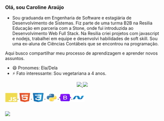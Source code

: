 ### Olá, sou Caroline Araújo 

- Sou graduanda em Engenharia de Software e estagiária de Desenvolvimento de Sistemas. Fiz parte de uma turma B2B na Resilia Educação em parceria com a Stone, onde fui introduzida ao Desenvolvimento Web Full Stack. Na Resilia criei projetos com javascript e nodejs, trabalhei em equipe e desenvolvi habilidades de soft skill. Sou uma ex-aluna de Ciências Contábeis que se encontrou na programação.

Aqui busco compartilhar meu processo de aprendizagem e aprender novos assuntos.
- 😄 Pronomes: Ela/Dela
- ⚡ Fato interessante: Sou vegetariana a 4 anos.

<div align="center">
  <a href="https://github.com/carolfranca0310">
  <img height="180em" src="https://github-readme-stats.vercel.app/api?username=carolfranca0310&show_icons=true&theme=dracula&include_all_commits=true&count_private=true"/>
  <img height="180em" src="https://github-readme-stats.vercel.app/api/top-langs/?username=carolfranca0310&layout=compact&langs_count=7&theme=dracula"/>
</div>
<div style="display: inline_block"><br>
  <img align="center" alt="Carol-Js" height="30" width="40" src="https://raw.githubusercontent.com/devicons/devicon/master/icons/javascript/javascript-plain.svg">
  <img align="center" alt="Carol-HTML" height="30" width="40" src="https://raw.githubusercontent.com/devicons/devicon/master/icons/html5/html5-original.svg">
  <img align="center" alt="Carol-CSS" height="30" width="40" src="https://raw.githubusercontent.com/devicons/devicon/master/icons/css3/css3-original.svg">
  <img align="center" alt="Carol-Python" height="30" width="40" src="https://raw.githubusercontent.com/devicons/devicon/master/icons/python/python-original.svg">
  <img align="center" alt="Carol-Boostrap" height="30" width="40" src="https://raw.githubusercontent.com/devicons/devicon/master/icons/bootstrap/bootstrap-original.svg">
  <img align="center" alt="Carol-Boostrap" height="30" width="40" src="https://raw.githubusercontent.com/devicons/devicon/master/icons/dot-net/dot-net-original.svg">
</div>

##

<div> 
  <a href="https://www.linkedin.com/in/carolinearaujodefranca/" target="_blank"><img src="https://img.shields.io/badge/-LinkedIn-%230077B5?style=for-the-badge&logo=linkedin&logoColor=white" target="_blank"></a> 
</div>
